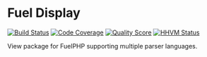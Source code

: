 # Fuel Display

[![Build Status](https://img.shields.io/travis/fuelphp/display.svg?style=flat-square)](https://travis-ci.org/fuelphp/display)
[![Code Coverage](https://img.shields.io/scrutinizer/coverage/g/fuelphp/display.svg?style=flat-square)](https://scrutinizer-ci.com/g/fuelphp/display)
[![Quality Score](https://img.shields.io/scrutinizer/g/fuelphp/display.svg?style=flat-square)](https://scrutinizer-ci.com/g/fuelphp/display)
[![HHVM Status](https://img.shields.io/hhvm/fuelphp/display.svg?style=flat-square)](http://hhvm.h4cc.de/package/fuelphp/display)

View package for FuelPHP supporting multiple parser languages.
